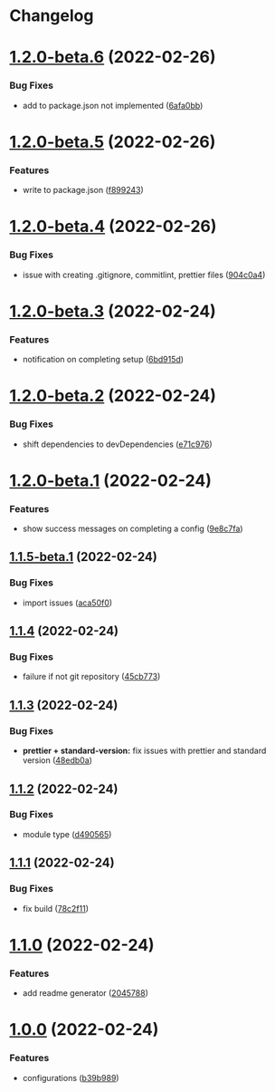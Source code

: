 # Changelog

# [1.2.0-beta.6](https://github.com/lbugasu/organize-codebase/compare/v1.2.0-beta.5...v1.2.0-beta.6) (2022-02-26)


### Bug Fixes

* add to package.json not implemented ([6afa0bb](https://github.com/lbugasu/organize-codebase/commit/6afa0bbf606a5dfaf82bd6d76eb86b1ac26be271))

# [1.2.0-beta.5](https://github.com/lbugasu/organize-codebase/compare/v1.2.0-beta.4...v1.2.0-beta.5) (2022-02-26)


### Features

* write to package.json ([f899243](https://github.com/lbugasu/organize-codebase/commit/f899243fef871c9c1948a16e1c903428aa44c6dc))

# [1.2.0-beta.4](https://github.com/lbugasu/organize-codebase/compare/v1.2.0-beta.3...v1.2.0-beta.4) (2022-02-26)


### Bug Fixes

* issue with creating .gitignore, commitlint, prettier files ([904c0a4](https://github.com/lbugasu/organize-codebase/commit/904c0a470165c686e7951fa4cfab1a03979fcdc5))

# [1.2.0-beta.3](https://github.com/lbugasu/organize-codebase/compare/v1.2.0-beta.2...v1.2.0-beta.3) (2022-02-24)


### Features

* notification on completing setup ([6bd915d](https://github.com/lbugasu/organize-codebase/commit/6bd915d4036633f40a6c4c40eb9954943dbbbf75))

# [1.2.0-beta.2](https://github.com/lbugasu/organize-codebase/compare/v1.2.0-beta.1...v1.2.0-beta.2) (2022-02-24)


### Bug Fixes

* shift dependencies to devDependencies ([e71c976](https://github.com/lbugasu/organize-codebase/commit/e71c9760c100c8599342cd7194f9c5789545a0e7))

# [1.2.0-beta.1](https://github.com/lbugasu/organize-codebase/compare/v1.1.5-beta.1...v1.2.0-beta.1) (2022-02-24)


### Features

* show success messages on completing a config ([9e8c7fa](https://github.com/lbugasu/organize-codebase/commit/9e8c7fa65601db5e59198a8faf76b346ba7263d5))

## [1.1.5-beta.1](https://github.com/lbugasu/organize-codebase/compare/v1.1.4...v1.1.5-beta.1) (2022-02-24)


### Bug Fixes

* import issues ([aca50f0](https://github.com/lbugasu/organize-codebase/commit/aca50f0e260951d8e203f54cd6902becf3689db7))

## [1.1.4](https://github.com/lbugasu/organize-codebase/compare/v1.1.3...v1.1.4) (2022-02-24)


### Bug Fixes

* failure if not git repository ([45cb773](https://github.com/lbugasu/organize-codebase/commit/45cb773a111c400ce148efd213c1cb1fecc47724))



## [1.1.3](https://github.com/lbugasu/organize-codebase/compare/v1.1.2...v1.1.3) (2022-02-24)


### Bug Fixes

* **prettier + standard-version:** fix issues with prettier and standard version ([48edb0a](https://github.com/lbugasu/organize-codebase/commit/48edb0a0bc83bcce68d30789414695b3e60951b6))



## [1.1.2](https://github.com/lbugasu/organize-codebase/compare/v1.1.1...v1.1.2) (2022-02-24)


### Bug Fixes

* module type ([d490565](https://github.com/lbugasu/organize-codebase/commit/d4905650c764276e41617ca71b21e6111e6daef6))



## [1.1.1](https://github.com/lbugasu/organize-codebase/compare/v1.1.0...v1.1.1) (2022-02-24)


### Bug Fixes

* fix build ([78c2f11](https://github.com/lbugasu/organize-codebase/commit/78c2f11f8c9381bad6205a77b6828ebf7ffc92ef))



# [1.1.0](https://github.com/lbugasu/organize-codebase/compare/v1.0.0...v1.1.0) (2022-02-24)


### Features

* add readme generator ([2045788](https://github.com/lbugasu/organize-codebase/commit/2045788ba5a2fc2d92191f4ee8a3618294feff40))



# [1.0.0](https://github.com/lbugasu/organize-codebase/compare/b39b989ff73966943f4166bcbc9581ec3ec9651d...v1.0.0) (2022-02-24)


### Features

* configurations ([b39b989](https://github.com/lbugasu/organize-codebase/commit/b39b989ff73966943f4166bcbc9581ec3ec9651d))

